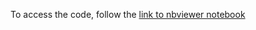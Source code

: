 To access the code, follow the [link to nbviewer notebook](https://nbviewer.jupyter.org/github/sbhmaheshwari/Projects/blob/master/Traffic%20Speed%20Prediction/Code.ipynb) 